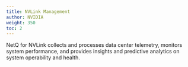 ```yaml
---
title: NVLink Management
author: NVIDIA
weight: 350
toc: 2
---
```


NetQ for NVLink collects and processes data center telemetry, monitors system performance, and provides insights and predictive analytics on system operability and health.

<!--link to marketing webpage if available-->

<!--insert TOC with links
 - Install NetQ for NVLink
 -->